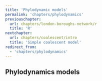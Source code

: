 ```yaml
---
title: 'Phylodynamic models'
permalink: 'chapters/phylodynamics'
previouschapter:
  url: chapters/london-boroughs-network/r
  title: 'R'
nextchapter:
  url: chapters/coalescent/intro
  title: 'Simple coalescent model'
redirect_from:
  - 'chapters/phylodynamics'
---
```

## Phylodynamics models
